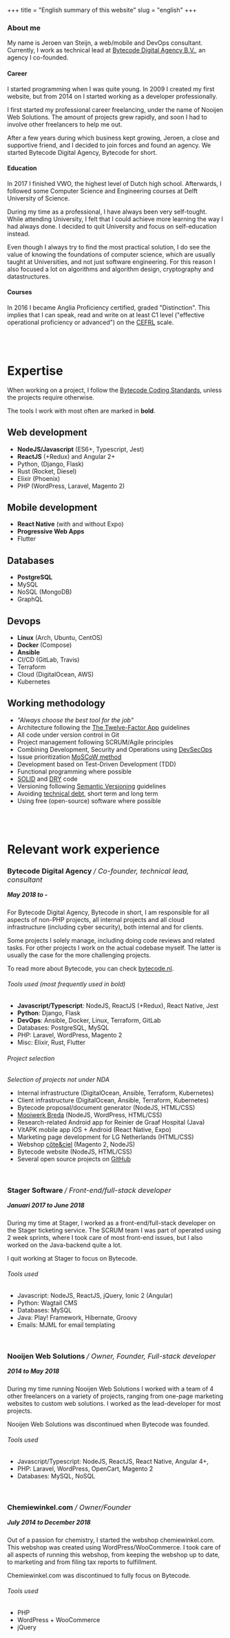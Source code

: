 +++
title = "English summary of this website"
slug = "english"
+++

<style>
h3 em { font-weight: 400; }
h5 { margin-top: 0 !important; }
</style>

### About me

My name is Jeroen van Steijn, a web/mobile and DevOps consultant. Currently, I work as technical lead at [Bytecode Digital Agency B.V.](https://bytecode.nl), an agency I co-founded.

#### Career

I started programming when I was quite young. In 2009 I created my first website, but from 2014 on I started working as a developer professionally.

I first started my professional career freelancing, under the name of Nooijen Web Solutions. The amount of projects grew rapidly, and soon I had to involve other freelancers to help me out.

After a few years during which business kept growing, Jeroen, a close and supportive friend, and I decided to join forces and found an agency. We started Bytecode Digital Agency, Bytecode for short.

#### Education

In 2017 I finished VWO, the highest level of Dutch high school. Afterwards, I followed some Computer Science and Engineering courses at Delft University of Science.

During my time as a professional, I have always been very self-tought. While attending University, I felt that I could achieve more learning the way I had always done. I decided to quit University and focus on self-education instead.

Even though I always try to find the most practical solution, I do see the value of knowing the foundations of computer science, which are usually taught at Universities, and not just software engineering. For this reason I also focused a lot on algorithms and algorithm design, cryptography and datastructures.

#### Courses

In 2016 I became Anglia Proficiency certified, graded "Distinction". This implies that I can speak, read and write on at least C1 level ("effective operational proficiency or advanced") on the [CEFRL](https://en.wikipedia.org/wiki/Common_European_Framework_of_Reference_for_Languages) scale.

<br>
<br>

# Expertise

When working on a project, I follow the [Bytecode Coding Standards](https://github.com/BytecodeBV/Coding-Standards), unless the projects require otherwise.

The tools I work with most often are marked in **bold**.

## Web development

* **NodeJS/Javascript** (ES6+, Typescript, Jest)
* **ReactJS** (+Redux) and Angular 2+
* Python, (Django, Flask)
* Rust (Rocket, Diesel)
* Elixir (Phoenix)
* PHP (WordPress, Laravel, Magento 2)

## Mobile development

* **React Native** (with and without Expo)
* **Progressive Web Apps**
* Flutter

## Databases

* **PostgreSQL**
* MySQL
* NoSQL (MongoDB)
* GraphQL

## Devops

* **Linux** (Arch, Ubuntu, CentOS)
* **Docker** (Compose)
* **Ansible**
* CI/CD (GitLab, Travis)
* Terraform
* Cloud (DigitalOcean, AWS)
* Kubernetes

## Working methodology

* *"Always choose the best tool for the job"*
* Architecture following the [The Twelve-Factor App](https://12factor.net/) guidelines
* All code under version control in Git
* Project management following SCRUM/Agile principles
* Combining Development, Security and Operations using [DevSecOps](https://www.devsecops.org/)
* Issue prioritization [MoSCoW method](https://en.wikipedia.org/wiki/MoSCoW_method)
* Development based on Test-Driven Development (TDD)
* Functional programming where possible
* [SOLID](https://en.wikipedia.org/wiki/SOLID) and [DRY](https://en.wikipedia.org/wiki/Don%27t_repeat_yourself) code
* Versioning following [Semantic Versioning](https://semver.org/) guidelines
* Avoiding [technical debt](https://en.wikipedia.org/wiki/Technical_debt), short term and long term
* Using free (open-source) software where possible

<br>
<br>

# Relevant work experience

### Bytecode Digital Agency */ Co-founder, technical lead, consultant*

##### May 2018 to -

For Bytecode Digital Agency, Bytecode in short, I am responsible for all aspects of non-PHP projects, all internal projects and all cloud infrastructure (including cyber security), both internal and for clients.

Some projects I solely manage, including doing code reviews and related tasks. For other projects I work on the actual codebase myself. The latter is usually the case for the more challenging projects.

To read more about Bytecode, you can check [bytecode.nl](https://bytecode.nl).

###### Tools used (most frequently used in bold)

* **Javascript/Typescript**: NodeJS, ReactJS (+Redux), React Native, Jest
* **Python**: Django, Flask
* **DevOps**: Ansible, Docker, Linux, Terraform, GitLab
* Databases: PostgreSQL, MySQL
* PHP: Laravel, WordPress, Magento 2
* Misc: Elixir, Rust, Flutter

###### Project selection

*Selection of projects not under NDA*

* Internal infrastructure (DigitalOcean, Ansible, Terraform, Kubernetes)
* Client infrastructure (DigitalOcean, Ansible, Terraform, Kubernetes)
* Bytecode proposal/document generator (NodeJS, HTML/CSS)
* [Mooiwerk Breda](https://mooiwerkbreda.nl) (NodeJS, WordPress, HTML/CSS)
* Research-related Android app for Reinier de Graaf Hospital (Java)
* VitAPK mobile app iOS + Android (React Native, Expo)
* Marketing page development for LG Netherlands (HTML/CSS)
* Webshop [côte&ciel](https://coteetciel.com) (Magento 2, NodeJS)
* Bytecode website (NodeJS, HTML/CSS)
* Several open source projects on [GitHub](https://github.com/BytecodeOpenSource)

<br>

### Stager Software */ Front-end/full-stack developer*

##### Januari 2017 to June 2018

During my time at Stager, I worked as a front-end/full-stack developer on the Stager ticketing service. The SCRUM team I was part of operated using 2 week sprints, where I took care of most front-end issues, but I also worked on the Java-backend quite a lot.

I quit working at Stager to focus on Bytecode.

###### Tools used

* Javascript: NodeJS, ReactJS, jQuery, Ionic 2 (Angular)
* Python: Wagtail CMS
* Databases: MySQL
* Java: Play! Framework, Hibernate, Groovy
* Emails: MJML for email templating

<br>

### Nooijen Web Solutions */ Owner, Founder, Full-stack developer*

##### 2014 to May 2018

During my time running Nooijen Web Solutions I worked with a team of 4 other freelancers on a variety of projects, ranging from one-page marketing websites to custom web solutions. I worked as the lead-developer for most projects.

Nooijen Web Solutions was discontinued when Bytecode was founded.

###### Tools used

* Javascript/Typescript: NodeJS, ReactJS, React Native, Angular 4+,
* PHP: Laravel, WordPress, OpenCart, Magento 2
* Databases: MySQL, NoSQL

<br>

### Chemiewinkel.com */ Owner/Founder*

##### July 2014 to December 2018

Out of a passion for chemistry, I started the webshop chemiewinkel.com. This webshop was created using WordPress/WooCommerce. I took care of all aspects of running this webshop, from keeping the webshop up to date, to marketing and from filing tax reports to fulfillment.

Chemiewinkel.com was discontinued to fully focus on Bytecode.

###### Tools used

* PHP
* WordPress + WooCommerce
* jQuery
